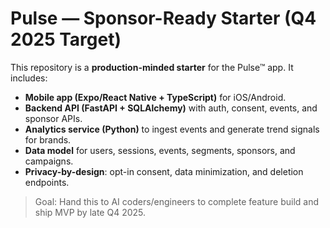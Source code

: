 
# Pulse — Sponsor-Ready Starter (Q4 2025 Target)

This repository is a **production-minded starter** for the Pulse™ app. It includes:
- **Mobile app (Expo/React Native + TypeScript)** for iOS/Android.
- **Backend API (FastAPI + SQLAlchemy)** with auth, consent, events, and sponsor APIs.
- **Analytics service (Python)** to ingest events and generate trend signals for brands.
- **Data model** for users, sessions, events, segments, sponsors, and campaigns.
- **Privacy-by-design**: opt-in consent, data minimization, and deletion endpoints.

> Goal: Hand this to AI coders/engineers to complete feature build and ship MVP by late Q4 2025.
